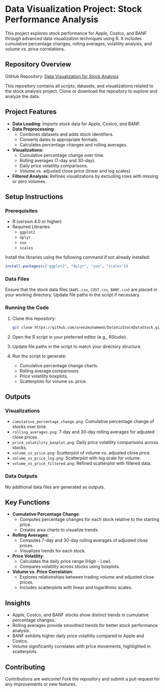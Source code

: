 # Data Visualization Project: Stock Performance Analysis

This project explores stock performance for Apple, Costco, and BANF through advanced data visualization techniques using R. It includes cumulative percentage changes, rolling averages, volatility analysis, and volume vs. price correlations.

## Repository Overview

GitHub Repository: [Data Visualization for Stock Analysis](https://github.com/areezmuhammed/DataVizStockDataStock.git)

This repository contains all scripts, datasets, and visualizations related to the stock analysis project. Clone or download the repository to explore and analyze the data.

## Project Features

- **Data Loading**: Imports stock data for Apple, Costco, and BANF.
- **Data Preprocessing**:
  - Combines datasets and adds stock identifiers.
  - Converts dates to appropriate formats.
  - Calculates percentage changes and rolling averages.
- **Visualizations**:
  - Cumulative percentage change over time.
  - Rolling averages (7-day and 30-day).
  - Daily price volatility comparisons.
  - Volume vs. adjusted close price (linear and log scales).
- **Filtered Analysis**: Refines visualizations by excluding rows with missing or zero volumes.

## Setup Instructions

### Prerequisites

- R (version 4.0 or higher)
- Required Libraries:
  - `ggplot2`
  - `dplyr`
  - `zoo`
  - `scales`

Install the libraries using the following command if not already installed:

```R
install.packages(c("ggplot2", "dplyr", "zoo", "scales"))
```

### Data Files

Ensure that the stock data files (`AAPL.csv`, `COST.csv`, `BANF.csv`) are placed in your working directory. Update file paths in the script if necessary.

### Running the Code

1. Clone this repository:

   ```bash
   git clone https://github.com/areezmuhammed/DataVizStockDataStock.git
   ```

2. Open the R script in your preferred editor (e.g., RStudio).
3. Update file paths in the script to match your directory structure.
4. Run the script to generate:
   - Cumulative percentage change charts.
   - Rolling average comparisons.
   - Price volatility boxplots.
   - Scatterplots for volume vs. price.

## Outputs

### Visualizations

- `cumulative_percentage_change.png`: Cumulative percentage change of stocks over time.
- `rolling_averages.png`: 7-day and 30-day rolling averages for adjusted close prices.
- `price_volatility_boxplot.png`: Daily price volatility comparisons across stocks.
- `volume_vs_price.png`: Scatterplot of volume vs. adjusted close price.
- `volume_vs_price_log.png`: Scatterplot with log scale for volume.
- `volume_vs_price_filtered.png`: Refined scatterplot with filtered data.

### Data Outputs

No additional data files are generated as outputs.

## Key Functions

- **Cumulative Percentage Change**:
  - Computes percentage changes for each stock relative to the starting price.
  - Creates area charts to visualize trends.
- **Rolling Averages**:
  - Computes 7-day and 30-day rolling averages of adjusted close prices.
  - Visualizes trends for each stock.
- **Price Volatility**:
  - Calculates the daily price range (High - Low).
  - Compares volatility across stocks using boxplots.
- **Volume vs. Price Correlation**:
  - Explores relationships between trading volume and adjusted close prices.
  - Includes scatterplots with linear and logarithmic scales.

## Insights

- Apple, Costco, and BANF stocks show distinct trends in cumulative percentage changes.
- Rolling averages provide smoothed trends for better stock performance analysis.
- BANF exhibits higher daily price volatility compared to Apple and Costco.
- Volume significantly correlates with price movements, highlighted in scatterplots.

## Contributing

Contributions are welcome! Fork the repository and submit a pull request for any improvements or new features.


